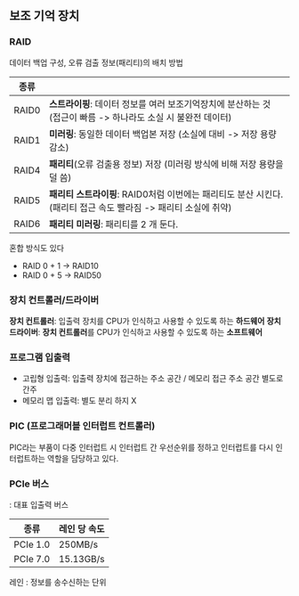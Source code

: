 ## 보조 기억 장치

### RAID

데이터 백업 구성, 오류 검출 정보(패리티)의 배치 방법

| 종류    |                                                                            |
| ----- | -------------------------------------------------------------------------- |
| RAID0 | **스트라이핑**: 데이터 정보를 여러 보조기억장치에 분산하는 것 <br>(접근이 빠름 -> 하나라도 소실 시 불완전 데이터)     |
| RAID1 | **미러링**: 동일한 데이터 백업본 저장 (소실에 대비 -> 저장 용량 감소)                               |
| RAID4 | **패리티**(오류 검출용 정보) 저장 (미러링 방식에 비해 저장 용량을 덜 씀)                              |
| RAID5 | **패리티 스트라이핑**: RAID0처럼 이번에는 패리티도 분산 시킨다. <br>(패리티 접근 속도 빨라짐 -> 패리티 소실에 취약) |
| RAID6 | **패리티 미러링**: 패리티를 2 개 둔다.                                                  |
 혼합 방식도 있다
 - RAID 0 + 1 -> RAID10
 - RAID 0 + 5 -> RAID50

### 장치 컨트롤러/드라이버

**장치 컨트롤러**: 입출력 장치를 CPU가 인식하고 사용할 수 있도록 하는 **하드웨어**
**장치 드라이버**:  **장치 컨트롤러**를 CPU가 인식하고 사용할 수 있도록 하는 **소프트웨어**

### 프로그램 입출력
- 고립형 입출력:  입출력 장치에 접근하는 주소 공간 / 메모리 접근 주소 공간 별도로 간주
- 메모리 맵 입출력: 별도 분리 하지 X

### PIC (프로그래머블 인터럽트 컨트롤러)

PIC라는 부품이 다중 인터럽트 시 인터럽트 간 우선순위를 정하고 인터럽트를 다시 인터럽트하는 역할을 담당하고 있다. 

### PCIe 버스
: 대표 입출력 버스

| 종류       | 레인 당 속도   |
| -------- | --------- |
| PCIe 1.0 | 250MB/s   |
| PCIe 7.0 | 15.13GB/s |
레인 : 정보를 송수신하는 단위

